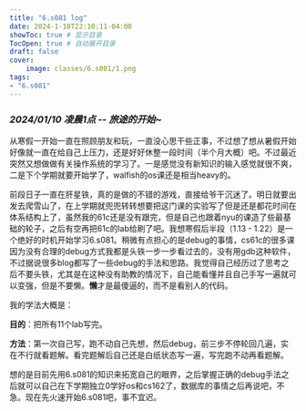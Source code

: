 ```yaml
---
title: "6.s081 log"
date: 2024-1-10T22:10:11-04:00
showToc: true # 显示目录
TocOpen: true # 自动展开目录
draft: false 
cover:
    image: classes/6.s081/1.png
tags: 
- "6.s081"
---
```


### *2024/01/10 凌晨1点 -- 旅途的开始~*

从寒假一开始一直在照顾朋友和玩，一直没心思干些正事，不过想了想从暑假开始好像就一直在给自己上压力，还是好好休整一段时间（半个月大概）吧。不过最近突然又想做做有关操作系统的学习了。一是感觉没有新知识的输入感觉就很不爽，二是下个学期就要开始学了，walfish的os课还是相当heavy的。

前段日子一直在肝星铁，真的是做的不错的游戏，直接给爷干沉迷了。明日就要出发去爬雪山了，在上学期就兜兜转转想要把这门课的实验写了但是还是都花时间在体系结构上了，虽然我的61c还是没有跟完，但是自己也跟着nyu的课造了些最基础的轮子，之后有空再把61c的lab给刷了吧。我想寒假后半段（1.13 - 1.22）是一个绝好的时机开始学习6.s081。稍微有点担心的是debug的事情，cs61c的很多课因为没有合理的debug方式我都是头铁一步一步看过去的，没有用gdb这种软件，不过据说很多blog都写了一些debug的手法和思路。我觉得自己经历过了思考之后不要头铁，尤其是在这种没有助教的情况下，自己能看懂并且自己手写一遍就可以变强，但是不要懒。**懒**才是最傻逼的，而不是看别人的代码。

我的学法大概是：

**目的**：把所有11个lab写完。

**方法**：第一次自己写，跑不动自己先想，然后debug，前三步不停轮回几遍，实在不行就看题解。看完题解后自己还是白纸状态写一遍，写完跑不动再看题解。

想的是目前先用6.s081的知识来拓宽自己的眼界，之后掌握正确的debug手法之后就可以自己在下学期独立0学好os和cs162了，数据库的事情之后再说吧，不急。现在先火速开始6.s081吧，事不宜迟。

